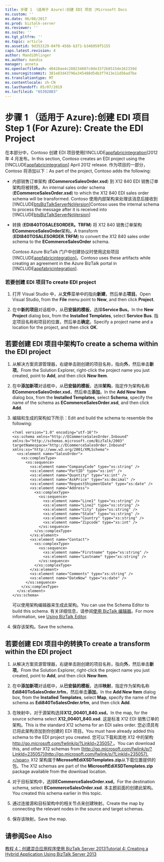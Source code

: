 ```yaml
---
title: 步骤 1 （适用于 Azure):创建 EDI 项目 |Microsoft Docs
ms.custom: ''
ms.date: 06/08/2017
ms.prod: biztalk-server
ms.reviewer: ''
ms.suite: ''
ms.tgt_pltfrm: ''
ms.topic: article
ms.assetid: 9d353129-04f0-456b-b371-b346959f5155
caps.latest.revision: 4
author: MandiOhlinger
ms.author: mandia
manager: anneta
ms.openlocfilehash: d0428ae4c288234607c0de3372b8515de162339d
ms.sourcegitcommit: 381e83d43796a345488d54b3f7413e11d56ad7be
ms.translationtype: MT
ms.contentlocale: zh-CN
ms.lasthandoff: 05/07/2019
ms.locfileid: "65392883"
---
```

# <a name="step-1-for-azure-create-the-edi-project"></a><span data-ttu-id="38297-102">步骤 1 （适用于 Azure):创建 EDI 项目</span><span class="sxs-lookup"><span data-stu-id="38297-102">Step 1 (For Azure): Create the EDI Project</span></span>
<span data-ttu-id="38297-103">在本部分中，Contoso 创建 EDI 项目使用[!INCLUDE[appfabricintegration](../includes/appfabricintegration-md.md)]2012 年 4 月发布。</span><span class="sxs-lookup"><span data-stu-id="38297-103">In this section, Contoso creates an EDI project using the [!INCLUDE[appfabricintegration](../includes/appfabricintegration-md.md)] April 2012 release.</span></span> <span data-ttu-id="38297-104">作为项目的一部分，Contoso 将添加以下：</span><span class="sxs-lookup"><span data-stu-id="38297-104">As part of the project, Contoso adds the following:</span></span>  
  
- <span data-ttu-id="38297-105">内部销售订单架构 (**ECommerceSalesOrder.xsd**) 到 X12 840 EDI 销售订单架构将被转换。</span><span class="sxs-lookup"><span data-stu-id="38297-105">An internal sales order schema (**ECommerceSalesOrder.xsd**) to which the X12 840 EDI sales order schema will be transformed.</span></span> <span data-ttu-id="38297-106">Contoso 使用内部架构来处理该消息后接收到 [!INCLUDE[btsBizTalkServerNoVersion](../includes/btsbiztalkservernoversion-md.md)]</span><span class="sxs-lookup"><span data-stu-id="38297-106">Contoso uses the internal schema to process the message after it is received into [!INCLUDE[btsBizTalkServerNoVersion](../includes/btsbiztalkservernoversion-md.md)]</span></span>  
  
- <span data-ttu-id="38297-107">转换 (**EDI840TOSALESORDER。TRFM**) 将 X12 840 销售订单架构**ECommerceSalesOrder**架构。</span><span class="sxs-lookup"><span data-stu-id="38297-107">A transform (**EDI840TOSALESORDER.TRFM**) to convert the X12 840 sales order schema to the **ECommerceSalesOrder** schema.</span></span>  
  
  <span data-ttu-id="38297-108">Contoso Azure BizTalk 门户中创建协议时使用这些项目[!INCLUDE[appfabricintegration](../includes/appfabricintegration-md.md)]。</span><span class="sxs-lookup"><span data-stu-id="38297-108">Contoso uses these artifacts while creating an agreement in the Azure BizTalk portal in [!INCLUDE[appfabricintegration](../includes/appfabricintegration-md.md)].</span></span>  
  
### <a name="to-create-edi-project"></a><span data-ttu-id="38297-109">若要创建 EDI 项目</span><span class="sxs-lookup"><span data-stu-id="38297-109">To create EDI project</span></span>  
  
1.  <span data-ttu-id="38297-110">打开 Visual Studio 中，从**文件**菜单中的指向**新建**，然后单击**项目**。</span><span class="sxs-lookup"><span data-stu-id="38297-110">Open Visual Studio, from the **File** menu point to **New**, and then click **Project**.</span></span>  
  
2.  <span data-ttu-id="38297-111">在中**新的项目**对话框中，从**已安装的模板**，选择**Service Bus**。</span><span class="sxs-lookup"><span data-stu-id="38297-111">In the **New Project** dialog box, from the **Installed Templates**, select **Service Bus**.</span></span> <span data-ttu-id="38297-112">指定项目名称和项目的位置，然后单击**确定**。</span><span class="sxs-lookup"><span data-stu-id="38297-112">Specify a project name and a location for the project, and then click **OK**.</span></span>  
  
##  <a name="BKMK_CreateSchema"></a> <span data-ttu-id="38297-113">若要创建 EDI 项目中架构</span><span class="sxs-lookup"><span data-stu-id="38297-113">To create a schema within the EDI project</span></span>  
  
1.  <span data-ttu-id="38297-114">从解决方案资源管理器，右键单击刚创建的项目名称，指向**外**，然后单击**新项**。</span><span class="sxs-lookup"><span data-stu-id="38297-114">From the Solution Explorer, right-click the project name you just created, point to **Add**, and then click **New Item**.</span></span>  
  
2.  <span data-ttu-id="38297-115">在中**添加新项**对话框中，从**已安装的模板**，选择**架构**，指定作为架构名称**ECommerceSalesOrder.xsd**，然后单击**添加**。</span><span class="sxs-lookup"><span data-stu-id="38297-115">In the **Add New Item** dialog box, from the **Installed Templates**, select **Schema**, specify the name of the schema as **ECommerceSalesOrder.xsd**, and then click **Add**.</span></span>  
  
3.  <span data-ttu-id="38297-116">编辑和生成的架构如下所示：</span><span class="sxs-lookup"><span data-stu-id="38297-116">Edit and build the schema to resemble the following:</span></span>  
  
    ```  
    <?xml version="1.0" encoding="utf-16"?>  
    <xs:schema xmlns="http://ECommerceSalesOrder.Inbound" xmlns:b="http://schemas.microsoft.com/BizTalk/2003" targetNamespace="http://ECommerceSalesOrder.Inbound" xmlns:xs="http://www.w3.org/2001/XMLSchema">  
      <xs:element name="SalesOrder">  
        <xs:complexType>  
          <xs:sequence>  
            <xs:element name="CompanyCode" type="xs:string" />  
            <xs:element name="PartID" type="xs:int" />  
            <xs:element name="Quantity" type="xs:int" />  
            <xs:element name="AskPrice" type="xs:decimal" />  
            <xs:element name="RequestShipmentDate" type="xs:date" />  
            <xs:element name="Address">  
              <xs:complexType>  
                <xs:sequence>  
                  <xs:element name="Line1" type="xs:string" />  
                  <xs:element name="Line2" type="xs:string" />  
                  <xs:element name="City" type="xs:string" />  
                  <xs:element name="State" type="xs:string" />  
                  <xs:element name="Country" type="xs:string" />  
                  <xs:element name="Zipcode" type="xs:int" />  
                </xs:sequence>  
              </xs:complexType>  
            </xs:element>  
            <xs:element name="Contact">  
              <xs:complexType>  
                <xs:sequence>  
                  <xs:element name="Firstname" type="xs:string" />  
                  <xs:element name="Lastname" type="xs:string" />  
                </xs:sequence>  
              </xs:complexType>  
            </xs:element>  
            <xs:element name="Comments" type="xs:string" />  
            <xs:element name="DateNow" type="xs:date" />  
          </xs:sequence>  
        </xs:complexType>  
      </xs:element>  
    </xs:schema>  
    ```  
  
     <span data-ttu-id="38297-117">可以使用架构编辑器来生成此架构。</span><span class="sxs-lookup"><span data-stu-id="38297-117">You can use the Schema Editor to build this schema.</span></span> <span data-ttu-id="38297-118">有关详细信息，请参阅[使用 BizTalk 编辑器](../core/using-biztalk-editor.md)。</span><span class="sxs-lookup"><span data-stu-id="38297-118">For more information, see [Using BizTalk Editor](../core/using-biztalk-editor.md).</span></span>  
  
4.  <span data-ttu-id="38297-119">保存该架构。</span><span class="sxs-lookup"><span data-stu-id="38297-119">Save the schema.</span></span>  
  
##  <a name="BKMK_CreateTrfm"></a> <span data-ttu-id="38297-120">若要创建 EDI 项目中的转换</span><span class="sxs-lookup"><span data-stu-id="38297-120">To create a transform within the EDI project</span></span>  
  
1.  <span data-ttu-id="38297-121">从解决方案资源管理器，右键单击刚创建的项目名称，指向**外**，然后单击**新项**。</span><span class="sxs-lookup"><span data-stu-id="38297-121">From the Solution Explorer, right-click the project name you just created, point to **Add**, and then click **New Item**.</span></span>  
  
2.  <span data-ttu-id="38297-122">在中**添加新项**对话框中，从**已安装的模板**，选择**映射**，指定作为架构名称**Edi840ToSalesOrder.trfm**，然后单击**添加**。</span><span class="sxs-lookup"><span data-stu-id="38297-122">In the **Add New Item** dialog box, from the **Installed Templates**, select **Map**, specify the name of the schema as **Edi840ToSalesOrder.trfm**, and then click **Add**.</span></span>  
  
3.  <span data-ttu-id="38297-123">在映射中，对于源架构选择**X12_00401_840.xsd**。</span><span class="sxs-lookup"><span data-stu-id="38297-123">In the map, for the source schema select **X12_00401_840.xsd**.</span></span> <span data-ttu-id="38297-124">这是标准 X12 EDI 销售订单的架构。</span><span class="sxs-lookup"><span data-stu-id="38297-124">This is the standard X12 schema for an EDI sales order.</span></span> <span data-ttu-id="38297-125">您必须具有已将此架构添加到你创建的 EDI 项目。</span><span class="sxs-lookup"><span data-stu-id="38297-125">You must have already added this schema to the EDI project you created.</span></span> <span data-ttu-id="38297-126">您可以下载和其他 X12 中的架构[ http://go.microsoft.com/fwlink/p/?LinkId=235057 ](http://go.microsoft.com/fwlink/p/?LinkId=235057)。</span><span class="sxs-lookup"><span data-stu-id="38297-126">You can download this, and other X12 schemas from [http://go.microsoft.com/fwlink/p/?LinkId=235057](http://go.microsoft.com/fwlink/p/?LinkId=235057).</span></span> <span data-ttu-id="38297-127">X12 架构属于**MicrosoftEdiXSDTemplates.zip**从下载位置提供的包。</span><span class="sxs-lookup"><span data-stu-id="38297-127">The X12 schemas are part of the **MicrosoftEdiXSDTemplates.zip** package available from the download location.</span></span>  
  
4.  <span data-ttu-id="38297-128">对于目标架构中，选择**ECommerceSalesOrder.xsd**。</span><span class="sxs-lookup"><span data-stu-id="38297-128">For the destination schema, select **ECommerceSalesOrder.xsd**.</span></span> <span data-ttu-id="38297-129">本主题前面的创建此架构。</span><span class="sxs-lookup"><span data-stu-id="38297-129">You created this schema earlier in this topic.</span></span>  
  
5.  <span data-ttu-id="38297-130">通过连接源和目标架构中的相关节点来创建映射。</span><span class="sxs-lookup"><span data-stu-id="38297-130">Create the map by connecting the relevant nodes in the source and target schemas.</span></span>  
  
6.  <span data-ttu-id="38297-131">保存该映射。</span><span class="sxs-lookup"><span data-stu-id="38297-131">Save the map.</span></span>  
  
## <a name="see-also"></a><span data-ttu-id="38297-132">请参阅</span><span class="sxs-lookup"><span data-stu-id="38297-132">See Also</span></span>  
 [<span data-ttu-id="38297-133">教程 4：创建混合应用程序使用 BizTalk Server 2013</span><span class="sxs-lookup"><span data-stu-id="38297-133">Tutorial 4: Creating a Hybrid Application Using BizTalk Server 2013</span></span>](../core/tutorial-4-creating-a-hybrid-application-using-biztalk-server-2013.md)